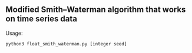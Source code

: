 ## Modified Smith–Waterman algorithm that works on time series data

Usage:
```sh
python3 float_smith_waterman.py [integer seed]
```
